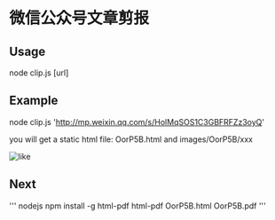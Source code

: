 # 微信公众号文章剪报

## Usage
node clip.js [url]

## Example

node clip.js 'http://mp.weixin.qq.com/s/HolMqSOS1C3GBFRFZz3oyQ'

you will get a static html file:
OorP5B.html and images/OorP5B/xxx

![like](https://v5ent.com/images/ec1057cc754a65ec0f5384182a945f08)


## Next
''' nodejs
npm install -g html-pdf
html-pdf OorP5B.html OorP5B.pdf
'''
